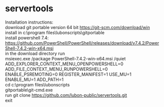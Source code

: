# servertools
Installation instructions:  
download git portable version 64 bit https://git-scm.com/download/win  
install in c:\program files\lubonscripts\gitportable  
install powershell 7.4: https://github.com/PowerShell/PowerShell/releases/download/v7.4.2/PowerShell-7.4.2-win-x64.msi  
in the download directory run  
msiexec.exe /package PowerShell-7.4.2-win-x64.msi /quiet ADD_EXPLORER_CONTEXT_MENU_OPENPOWERSHELL=0 ADD_FILE_CONTEXT_MENU_RUNPOWERSHELL=0 ENABLE_PSREMOTING=0 REGISTER_MANIFEST=1 USE_MU=1 ENABLE_MU=1 ADD_PATH=1  
cd c:\program files\lubonscripts  
gitportable\git-cmd.exe  
run git clone https://github.com/lubon-public/servertools.git   
exit



